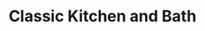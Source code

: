 ---
title: "Classic Kitchen and Bath"
url: /harrisonburg/classic-kitchen-and-bath/
shop: kitchen
---
